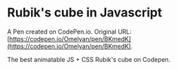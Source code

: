 # Rubik's cube in Javascript

A Pen created on CodePen.io. Original URL: [https://codepen.io/Omelyan/pen/BKmedK](https://codepen.io/Omelyan/pen/BKmedK).

The best animatable JS + CSS Rubik's cube on Codepen.
